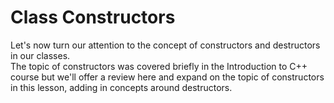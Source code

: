 # Class Constructors
Let's now turn our attention to the concept of constructors and destructors in our classes.  
The topic of constructors was covered briefly in the Introduction to C++ course but we'll offer a review here 
and expand on the topic of constructors in this lesson, adding in concepts around destructors.
